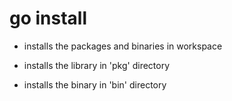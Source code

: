 # go install

- installs the packages and binaries in workspace

- installs the library in 'pkg' directory

- installs the binary in 'bin' directory
